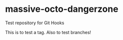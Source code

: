 massive-octo-dangerzone
=======================

Test repository for Git Hooks

This is to test a tag.
Also to test branches!
